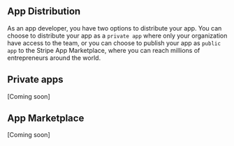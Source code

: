 ## App Distribution

As an app developer, you have two options to distribute your app. You can choose to distribute your app as a `private app` where only your organization have access to the team, or you can choose to publish your app as `public app` to the Stripe App Marketplace, where you can reach millions of entrepreneurs around the world.

## Private apps

[Coming soon]

## App Marketplace

[Coming soon]